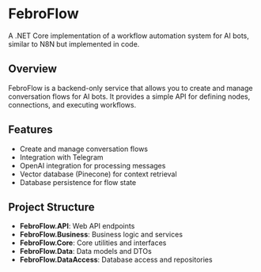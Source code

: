 # FebroFlow

A .NET Core implementation of a workflow automation system for AI bots, similar to N8N but implemented in code.

## Overview

FebroFlow is a backend-only service that allows you to create and manage conversation flows for AI bots. It provides a simple API for defining nodes, connections, and executing workflows.

## Features

- Create and manage conversation flows
- Integration with Telegram
- OpenAI integration for processing messages
- Vector database (Pinecone) for context retrieval
- Database persistence for flow state

## Project Structure

- **FebroFlow.API**: Web API endpoints
- **FebroFlow.Business**: Business logic and services
- **FebroFlow.Core**: Core utilities and interfaces
- **FebroFlow.Data**: Data models and DTOs
- **FebroFlow.DataAccess**: Database access and repositories
